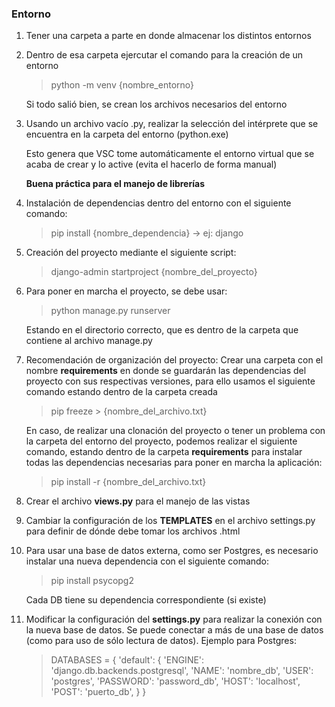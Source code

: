 ### Entorno

1.  Tener una carpeta a parte en donde almacenar los distintos entornos

2.  Dentro de esa carpeta ejercutar el comando para la creación de un
    entorno

    > python -m venv {nombre_entorno}

    Si todo salió bien, se crean los archivos necesarios del entorno

3.  Usando un archivo vacío .py, realizar la selección del intérprete
    que se encuentra en la carpeta del entorno (python.exe)

    Esto genera que VSC tome automáticamente el entorno virtual que se
    acaba de crear y lo active (evita el hacerlo de forma manual)

    **Buena práctica para el manejo de librerías**

4.  Instalación de dependencias dentro del entorno con el siguiente
    comando:

    > pip install {nombre_dependencia} -> ej: django

5.  Creación del proyecto mediante el siguiente script:

    > django-admin startproject {nombre_del_proyecto}

6.  Para poner en marcha el proyecto, se debe usar:

    > python manage.py runserver

    Estando en el directorio correcto, que es dentro de la carpeta
    que contiene al archivo manage.py

7.  Recomendación de organización del proyecto:
    Crear una carpeta con el nombre **requirements** en donde se
    guardarán las dependencias del proyecto con sus respectivas
    versiones, para ello usamos el siguiente comando estando dentro
    de la carpeta creada

    > pip freeze > {nombre_del_archivo.txt}

    En caso, de realizar una clonación del proyecto o tener un problema
    con la carpeta del entorno del proyecto, podemos realizar el
    siguiente comando, estando dentro de la carpeta **requirements**
    para instalar todas las dependencias necesarias para poner en
    marcha la aplicación:

    > pip install -r {nombre_del_archivo.txt}

8.  Crear el archivo **views.py** para el manejo de las vistas

9.  Cambiar la configuración de los **TEMPLATES** en el archivo
    settings.py para definir de dónde debe tomar los archivos .html

10. Para usar una base de datos externa, como ser Postgres, es necesario
    instalar una nueva dependencia con el siguiente comando:

    > pip install psycopg2

    Cada DB tiene su dependencia correspondiente (si existe)

11. Modificar la configuración del **settings.py** para realizar la
    conexión con la nueva base de datos. Se puede conectar a más de una
    base de datos (como para uso de sólo lectura de datos). Ejemplo
    para Postgres:

    > DATABASES = {
        'default': {
            'ENGINE': 'django.db.backends.postgresql',
            'NAME': 'nombre_db',
            'USER': 'postgres',
            'PASSWORD': 'password_db',
            'HOST': 'localhost',
            'POST': 'puerto_db',
        }
    }